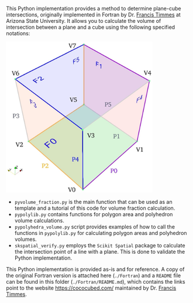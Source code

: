 This Python implementation provides a method to determine plane-cube intersections, originally implemented in Fortran by Dr. [Francis Timmes](https://search.asu.edu/profile/1096683) at Arizona State University. It allows you to calculate the volume of intersection between a plane and a cube using the following specified notations: 

<img src="https://github.com/binyang424/plane-cube-intersection/blob/db0c73025d4e04192d9e3891023a52efcd86455d/111.jpeg" alt="notations" style="width:400px;"/>

- `pyvolume_fraction.py` is the main function that can be used as an template and a tutorial of this code for volume fraction calculation.
- `pypolylib.py` contains functions for polygon area and polyhedron volume calculations.
- `pypolyhedra_volume.py` script provides examples of how to call the functions in `pypolylib.py` for calculating polygon areas and polyhedron volumes.
- `skspatial_verify.py` employs the `Scikit Spatial` package to calculate the intersection point of a line with a plane. This is done to validate the Python implementation.

This Python implementation is provided as-is and for reference. A copy of the original Fortran version is attached here (`./Fortran`) and a `README` file can be found in this folder (`./Fortran/README.md`), which contains the links point to the website  https://cococubed.com/ maintained by Dr. [Francis Timmes](https://search.asu.edu/profile/1096683).
